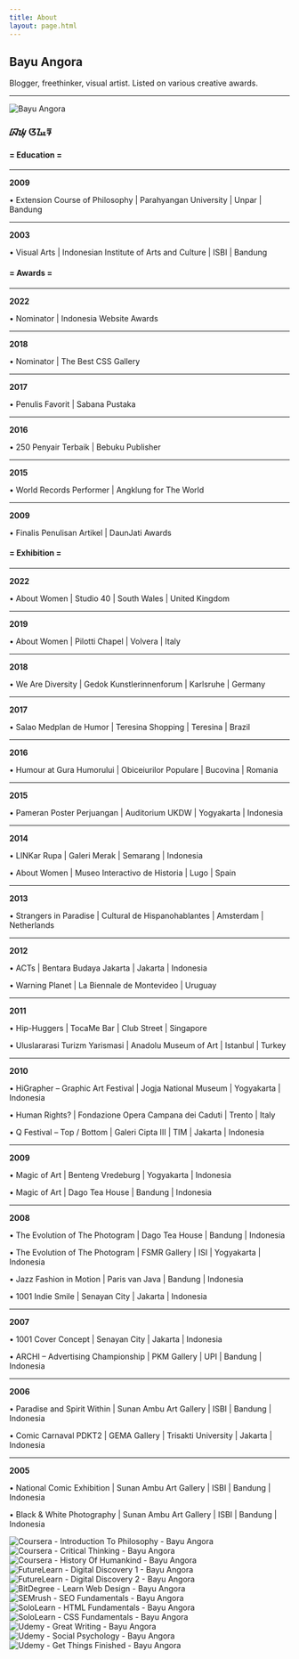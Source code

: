 ```yaml
---
title: About
layout: page.html
---
```


<section class="box">
<div class="title">
<h2 class="center">Bayu Angora</h2>
</div>
<div class="content">
<p class="center">Blogger, freethinker, visual artist. Listed on various creative awards.</p>
<hr>
<img class="profile" alt="Bayu Angora" src="https://id.imgix.net/bayuangora.webp">
<h3 class="center">ᮘᮚᮥ ᮃᮍᮧᮛ</h3>
</div>
</section>

<section class="box">
<div class="title">
<h4 class="center">= Education =</h4>
</div>
<div class="content">
<hr>
<b>2009</b>
<p>• Extension Course of Philosophy | Parahyangan University | Unpar | Bandung</p>
<hr>
<b>2003</b>
<p>• Visual Arts | Indonesian Institute of Arts and Culture | ISBI | Bandung</p>
</div>
</section>

<section class="box">
<div class="title">
<h4 class="center">= Awards =</h4>
</div>
<div class="content">
<hr>
<b>2022</b>
<p>• Nominator | Indonesia Website Awards</p>
<hr>
<b>2018</b>  
<p>• Nominator | The Best CSS Gallery</p>
<hr>
<b>2017</b>  
<p>• Penulis Favorit | Sabana Pustaka</p>
<hr>
<b>2016</b>
<p>• 250 Penyair Terbaik | Bebuku Publisher</p>
<hr>
<b>2015</b>
<p>• World Records Performer | Angklung for The World</p>
<hr>
<b>2009</b>  
<p>• Finalis Penulisan Artikel | DaunJati Awards</p>
</div>
</section>

<section class="box">
<div class="title">
<h4 class="center">= Exhibition =</h4>
</div>
<div class="content">
<hr>
<b>2022</b>
<p>• About Women | Studio 40 | South Wales | United Kingdom</p>
<hr>
<b>2019</b>
<p>• About Women | Pilotti Chapel | Volvera | Italy</p>
<hr>
<b>2018</b>
<p>• We Are Diversity | Gedok Kunstlerinnenforum | Karlsruhe | Germany</p>
<hr>
<b>2017</b>
<p>• Salao Medplan de Humor | Teresina Shopping | Teresina | Brazil</p>
<hr>
<b>2016</b>
<p>• Humour at Gura Humorului | Obiceiurilor Populare | Bucovina | Romania</p>
<hr>
<b>2015</b>
<p>• Pameran Poster Perjuangan | Auditorium UKDW | Yogyakarta | Indonesia</p>
<hr>
<b>2014</b>
<p>• LINKar Rupa | Galeri Merak | Semarang | Indonesia</p>
<p>• About Women | Museo Interactivo de Historia | Lugo | Spain</p>
<hr>
<b>2013</b>
<p>• Strangers in Paradise | Cultural de Hispanohablantes | Amsterdam | Netherlands</p>
<hr>
<b>2012</b>
<p>• ACTs | Bentara Budaya Jakarta | Jakarta | Indonesia</p>
<p>• Warning Planet | La Biennale de Montevideo | Uruguay</p>
<hr>
<b>2011</b>
<p>• Hip-Huggers | TocaMe Bar | Club Street | Singapore</p>
<p>• Uluslararasi Turizm Yarismasi | Anadolu Museum of Art | Istanbul | Turkey</p>
<hr>
<b>2010</b>
<p>• HiGrapher – Graphic Art Festival | Jogja National Museum | Yogyakarta | Indonesia</p>
<p>• Human Rights? | Fondazione Opera Campana dei Caduti | Trento | Italy</p>
<p>• Q Festival – Top / Bottom | Galeri Cipta III | TIM | Jakarta | Indonesia</p>
<hr>
<b>2009</b>  
<p>• Magic of Art | Benteng Vredeburg | Yogyakarta | Indonesia</p>
<p>• Magic of Art | Dago Tea House | Bandung | Indonesia</p>
<hr>
<b>2008</b>  
<p>• The Evolution of The Photogram | Dago Tea House | Bandung | Indonesia</p>
<p>• The Evolution of The Photogram | FSMR Gallery | ISI | Yogyakarta | Indonesia</p>
<p>• Jazz Fashion in Motion | Paris van Java | Bandung | Indonesia</p>
<p>• 1001 Indie Smile | Senayan City | Jakarta | Indonesia</p>
<hr>
<b>2007</b>
<p>• 1001 Cover Concept | Senayan City | Jakarta | Indonesia</p>
<p>• ARCHI – Advertising Championship | PKM Gallery | UPI | Bandung | Indonesia</p>
<hr>
<b>2006</b>  
<p>• Paradise and Spirit Within | Sunan Ambu Art Gallery | ISBI | Bandung | Indonesia</p>
<p>• Comic Carnaval PDKT2 | GEMA Gallery | Trisakti University | Jakarta | Indonesia</p>
<hr>
<b>2005</b>  
<p>• National Comic Exhibition | Sunan Ambu Art Gallery | ISBI | Bandung | Indonesia</p>
<p>• Black & White Photography | Sunan Ambu Art Gallery | ISBI | Bandung | Indonesia</p>
</div>
</section>

<section class="box">
<h2 class="center" hidden>Bayu Angora</h2>
<h3 class="center" hidden>Freethinker Indonesia</h3>
<div class="gallery">
<img class="big" tabindex="0"
alt="Coursera - Introduction To Philosophy - Bayu Angora"
src="https://id.imgix.net/certificate/coursera-introduction-to-philosophy.webp">
<img class="half" tabindex="0"
alt="Coursera - Critical Thinking - Bayu Angora"
src="https://id.imgix.net/certificate/coursera-critical-thinking.webp">
<img class="half" tabindex="0"
alt="Coursera - History Of Humankind - Bayu Angora"
src="https://id.imgix.net/certificate/coursera-history-of-humankind.webp">
<img class="half" tabindex="0"
alt="FutureLearn - Digital Discovery 1 - Bayu Angora"
src="https://id.imgix.net/certificate/futurelearn-digital-discovery-1.webp">
<img class="half" tabindex="0"
alt="FutureLearn - Digital Discovery 2 - Bayu Angora"
src="https://id.imgix.net/certificate/futurelearn-digital-discovery-2.webp">
<img class="half" tabindex="0"
alt="BitDegree - Learn Web Design - Bayu Angora"
src="https://id.imgix.net/certificate/bitdegree-learn-web-design.webp">
<img class="half" tabindex="0"
alt="SEMrush - SEO Fundamentals - Bayu Angora"
src="https://id.imgix.net/certificate/semrush-seo-fundamentals.webp">
<img class="half" tabindex="0"
alt="SoloLearn - HTML Fundamentals - Bayu Angora"
src="https://id.imgix.net/certificate/sololearn-html-fundamentals.webp">
<img class="half" tabindex="0"
alt="SoloLearn - CSS Fundamentals - Bayu Angora"
src="https://id.imgix.net/certificate/sololearn-css-fundamentals.webp">
<img class="half" tabindex="0"
alt="Udemy - Great Writing - Bayu Angora"
src="https://id.imgix.net/certificate/udemy-great-writing.webp">
<img class="half" tabindex="0"
alt="Udemy - Social Psychology - Bayu Angora"
src="https://id.imgix.net/certificate/udemy-social-psychology.webp">
<img class="big" tabindex="0"
alt="Udemy - Get Things Finished - Bayu Angora"
src="https://id.imgix.net/certificate/udemy-get-things-finished.webp">
</div>
</section>
